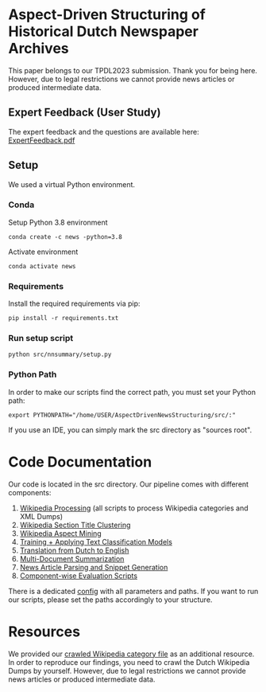 # Aspect-Driven Structuring of Historical Dutch Newspaper Archives
This paper belongs to our TPDL2023 submission. 
Thank you for being here.
However, due to legal restrictions we cannot provide news articles or produced intermediate data.

## Expert Feedback (User Study)
The expert feedback and the questions are available here: [ExpertFeedback.pdf](ExpertFeedback.pdf)

## Setup
We used a virtual Python environment.
### Conda
Setup Python 3.8 environment
```
conda create -c news -python=3.8
```
Activate environment
```
conda activate news
```
### Requirements
Install the required requirements via pip:
```
pip install -r requirements.txt
```
### Run setup script
```
python src/nnsummary/setup.py
```


### Python Path
In order to make our scripts find the correct path, you must set your Python path:
```
export PYTHONPATH="/home/USER/AspectDrivenNewsStructuring/src/:"
```
If you use an IDE, you can simply mark the src directory as "sources root".



# Code Documentation
Our code is located in the src directory. 
Our pipeline comes with different components:
1. [Wikipedia Processing](src/nnsummary/wikipedia) (all scripts to process Wikipedia categories and XML Dumps)
2. [Wikipedia Section Title Clustering](src/nnsummary/wikipedia/clustering.py)
3. [Wikipedia Aspect Mining](src/nnsummary/wikipedia/aspect_mining.py)
4. [Training + Applying Text Classification Models](src/nnsummary/classification)
5. [Translation from Dutch to English](src/nnsummary/translation)
6. [Multi-Document Summarization](src/nnsummary/summary)
7. [News Article Parsing and Snippet Generation](src/nnsummary/news)
8. [Component-wise Evaluation Scripts](src/nnsummary/evaluation)


There is a dedicated [config](src/nnsummary/config.py) with all parameters and paths. 
If you want to run our scripts, please set the paths accordingly to your structure. 

# Resources
We provided our [crawled Wikipedia category file](resources/categories.json) as an additional resource.
In order to reproduce our findings, you need to crawl the Dutch Wikipedia Dumps by yourself. 
However, due to legal restrictions we cannot provide news articles or produced intermediate data.